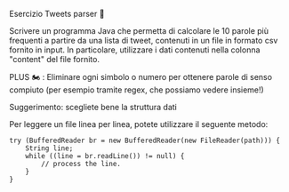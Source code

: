 Esercizio Tweets parser 🛵

Scrivere un programma Java che permetta di calcolare le 10 parole più frequenti
a partire da una lista di tweet, contenuti in un file in formato csv fornito
 in input. In particolare, utilizzare i dati contenuti nella colonna "content" 
 del file fornito.

PLUS 🏍 : Eliminare ogni simbolo o numero per ottenere parole di senso compiuto 
(per esempio tramite regex, che possiamo vedere insieme!)

Suggerimento: scegliete bene la struttura dati

Per leggere un file linea per linea, potete utilizzare il seguente metodo:
```
try (BufferedReader br = new BufferedReader(new FileReader(path))) {
    String line;
    while ((line = br.readLine()) != null) {
        // process the line.
    }
}
```
